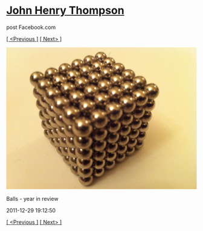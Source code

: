 # [John Henry Thompson](../README.md)
post Facebook.com

[[ <Previous ]](2011-12-30-9.md) [[ Next> ]](2011-12-29-2.md)

[![](../media/2011-12-29/Balls-year-in-review.jpg)](../README.md)

Balls - year in review

2011-12-29 19:12:50

[[ <Previous ]](2011-12-30-9.md) [[ Next> ]](2011-12-29-2.md)